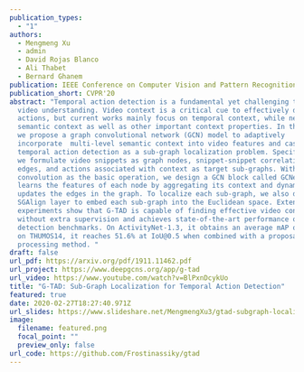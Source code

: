 ```yaml
---
publication_types:
  - "1"
authors:
  - Mengmeng Xu
  - admin
  - David Rojas Blanco
  - Ali Thabet
  - Bernard Ghanem
publication: IEEE Conference on Computer Vision and Pattern Recognition (**CVPR**), 2020
publication_short: CVPR'20
abstract: "Temporal action detection is a fundamental yet challenging task in
  video understanding. Video context is a critical cue to effectively detect
  actions, but current works mainly focus on temporal context, while neglecting
  semantic context as well as other important context properties. In this work,
  we propose a graph convolutional network (GCN) model to adaptively
  incorporate  multi-level semantic context into video features and cast
  temporal action detection as a sub-graph localization problem. Specifically,
  we formulate video snippets as graph nodes, snippet-snippet correlations as
  edges, and actions associated with context as target sub-graphs. With graph
  convolution as the basic operation, we design a GCN block called GCNeXt, which
  learns the features of each node by aggregating its context and dynamically
  updates the edges in the graph. To localize each sub-graph, we also design an
  SGAlign layer to embed each sub-graph into the Euclidean space. Extensive
  experiments show that G-TAD is capable of finding effective video context
  without extra supervision and achieves state-of-the-art performance on two
  detection benchmarks. On ActivityNet-1.3, it obtains an average mAP of 34.09%;
  on THUMOS14, it reaches 51.6% at IoU@0.5 when combined with a proposal
  processing method. "
draft: false
url_pdf: https://arxiv.org/pdf/1911.11462.pdf
url_project: https://www.deepgcns.org/app/g-tad
url_video: https://www.youtube.com/watch?v=BlPxnDcykUo
title: "G‑TAD: Sub‑Graph Localization for Temporal Action Detection"
featured: true
date: 2020-02-27T18:27:40.971Z
url_slides: https://www.slideshare.net/MengmengXu3/gtad-subgraph-localization-for-temporal-action-detection
image:
  filename: featured.png
  focal_point: ""
  preview_only: false
url_code: https://github.com/Frostinassiky/gtad
---
```

